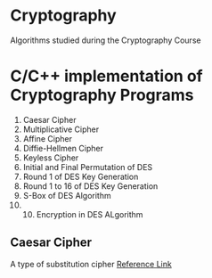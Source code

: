 # Cryptography
Algorithms studied during the Cryptography Course
# C/C++ implementation of Cryptography Programs 
1. Caesar Cipher
2. Multiplicative Cipher
3. Affine Cipher
4. Diffie-Hellmen Cipher
5. Keyless Cipher
6. Initial and Final Permutation of DES
7. Round 1 of DES Key Generation
8. Round 1 to 16 of DES Key Generation
9. S-Box of DES Algorithm
10. 10. Encryption in DES ALgorithm

## Caesar Cipher
A type of substitution cipher 
[Reference Link](https://github.com/SourajitaDewasi/Cryptography/blob/main/Additive%20Cipher.c)
